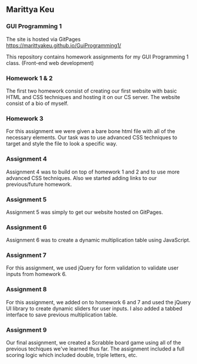 ## Marittya Keu
### GUI Programming 1

The site is hosted via GitPages 
https://marittyakeu.github.io/GuiProgramming1/

This repository contains homework assignments for my GUI Programming 1 class. (Front-end web development)

### Homework 1 & 2
The first two homework consist of creating our first website with basic HTML and CSS techniques and hosting it on our CS server. The website consist of a bio of myself.

### Homework 3
For this assignment we were given a bare bone html file with all of the necessary elements. Our task was to use advanced CSS techniques to target and style the file to look a specific way.

### Assignment 4
Assignment 4 was to build on top of homework 1 and 2 and to use more advanced CSS techniques. Also we started adding links to our previous/future homework.

### Assignment 5
Assignment 5 was simply to get our website hosted on GitPages.

### Assignment 6
Assignment 6 was to create a dynamic multiplication table using JavaScript.

### Assignment 7
For this assignment, we used jQuery for form validation to validate user inputs from homework 6.

### Assignment 8
For this assignment, we added on to homework 6 and 7 and used the jQuery UI library to create dynamic sliders for user inputs. I also added a tabbed interface to save previous multiplication table.

### Assignment 9
Our final assignment, we created a Scrabble board game using all of the previous techiques we've learned thus far. The assignment included a full scoring logic which included double, triple letters, etc.
